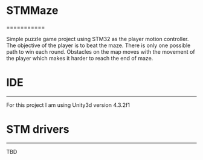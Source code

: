 # STMMaze
===========

Simple puzzle game project using STM32 as the player motion controller. The objective of the player is to beat the maze.
There is only one possible path to win each round. Obstacles on the map moves with the movement of the player which makes it harder to reach the end of maze.

# IDE
------

For this project I am using Unity3d version 4.3.2f1

# STM drivers
------
TBD